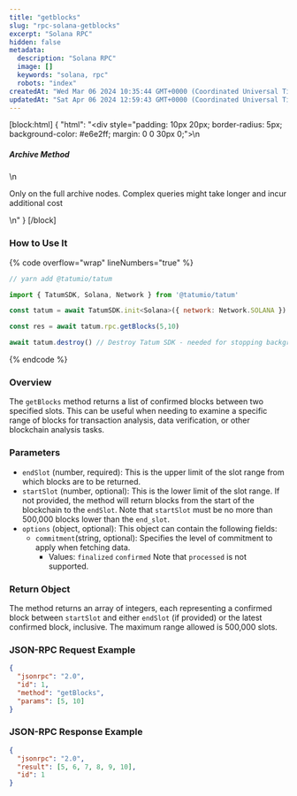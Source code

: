 ```yaml
---
title: "getblocks"
slug: "rpc-solana-getblocks"
excerpt: "Solana RPC"
hidden: false
metadata: 
  description: "Solana RPC"
  image: []
  keywords: "solana, rpc"
  robots: "index"
createdAt: "Wed Mar 06 2024 10:35:44 GMT+0000 (Coordinated Universal Time)"
updatedAt: "Sat Apr 06 2024 12:59:43 GMT+0000 (Coordinated Universal Time)"
---
```

[block:html]
{
  "html": "<div style=\"padding: 10px 20px; border-radius: 5px; background-color: #e6e2ff; margin: 0 0 30px 0;\">\n  <h5>Archive Method</h5>\n  <p>Only on the full archive nodes. Complex queries might take longer and incur additional cost</p>\n</div>"
}
[/block]


### How to Use It

{% code overflow="wrap" lineNumbers="true" %}

```javascript
// yarn add @tatumio/tatum

import { TatumSDK, Solana, Network } from '@tatumio/tatum'

const tatum = await TatumSDK.init<Solana>({ network: Network.SOLANA })

const res = await tatum.rpc.getBlocks(5,10)

await tatum.destroy() // Destroy Tatum SDK - needed for stopping background jobs
```

{% endcode %}

### Overview

The `getBlocks` method returns a list of confirmed blocks between two specified slots. This can be useful when needing to examine a specific range of blocks for transaction analysis, data verification, or other blockchain analysis tasks.

### Parameters

- `endSlot` (number, required): This is the upper limit of the slot range from which blocks are to be returned.
- `startSlot` (number, optional): This is the lower limit of the slot range. If not provided, the method will return blocks from the start of the blockchain to the `endSlot`. Note that `startSlot` must be no more than 500,000 blocks lower than the `end_slot`.
- `options` (object, optional): This object can contain the following fields:
  - `commitment`(string, optional): Specifies the level of commitment to apply when fetching data.
    - Values: `finalized` `confirmed` Note that `processed` is not supported.

### Return Object

The method returns an array of integers, each representing a confirmed block between `startSlot` and either `endSlot` (if provided) or the latest confirmed block, inclusive. The maximum range allowed is 500,000 slots.

### JSON-RPC Request Example

```json
{
  "jsonrpc": "2.0",
  "id": 1,
  "method": "getBlocks",
  "params": [5, 10]
}
```

### JSON-RPC Response Example

```json
{
  "jsonrpc": "2.0",
  "result": [5, 6, 7, 8, 9, 10],
  "id": 1
}
```
